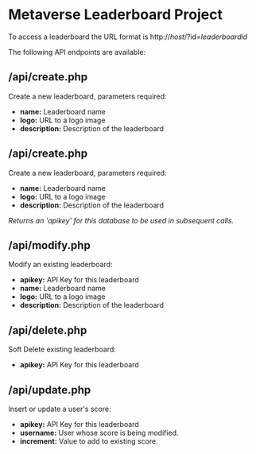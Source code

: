 # Metaverse Leaderboard Project
To access a leaderboard the URL format is http://*host*/?id=*leaderboardid*

The following API endpoints are available:
## /api/create.php
Create a new leaderboard, parameters required:
- **name:** Leaderboard name
- **logo:** URL to a logo image
- **description:** Description of the leaderboard

## /api/create.php
Create a new leaderboard, parameters required:
- **name:** Leaderboard name
- **logo:** URL to a logo image
- **description:** Description of the leaderboard

*Returns an 'apikey' for this database to be used in subsequent calls.*

## /api/modify.php
Modify an existing leaderboard:
- **apikey:** API Key for this leaderboard
- **name:** Leaderboard name
- **logo:** URL to a logo image
- **description:** Description of the leaderboard

## /api/delete.php
Soft Delete existing leaderboard:
- **apikey:** API Key for this leaderboard

## /api/update.php
Insert or update a user's score:
- **apikey:** API Key for this leaderboard
- **username:** User whose score is being modified.
- **increment:** Value to add to existing score.
